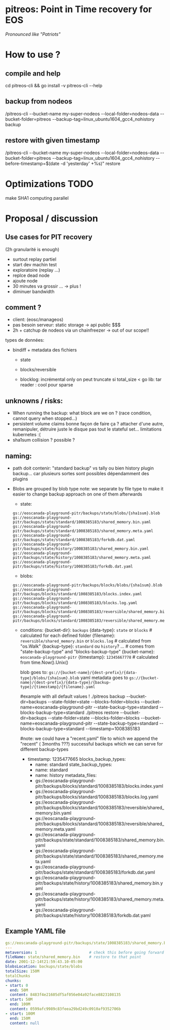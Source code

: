 # pitreos: Point in Time recovery for EOS
_Pronounced like "Patriots"_

# How to use ?

## compile and help
cd pitreos-cli && go install -v
pitreos-cli --help

## backup from nodeos

/pitreos-cli --bucket-name my-super-nodeos  --local-folder=nodeos-data --bucket-folder=pitreos --backup-tag=linux_ubuntu1604_gcc4_nohistory backup

## restore with given timestamp

/pitreos-cli --bucket-name my-super-nodeos  --local-folder=nodeos-data --bucket-folder=pitreos --backup-tag=linux_ubuntu1604_gcc4_nohistory --before-timestamp=$(date -d 'yesterday' +%s)" restore

# Optimizations TODO

make SHA1 computing parallel

# Proposal / discussion

## Use cases for PIT recovery 

(2h granularité is enough)

* surtout replay partiel
* start dev machin test
* exploratoire (replay ...)
* replce dead node
* ajoute node 
* 30 minutes va grossir ... -> plus !
* diminuer bandwidth

## comment ?
* client: (eosc/manageos) 
* pas besoin serveur: static storage -> api public $$$
* 2h + catchup de nodeos via un chainfreezer -> out of our scope!!

types de données:
* bindiff + metadata des fichiers
  * state
  * blocks/reversible

  * blocklog: incrémental only
 	on peut truncate si total_size <
        go lib: tar reader : cool pour sparse


## unknowns / risks:
  * When running the backup: what block are we on ? (race condition, cannot query when stopped...)
  * persistent volume claims bonne façon de faire ça ? attacher d'une autre, remanipuler, détruire juste le disque pas tout le stateful set... limitations kubernetes :(
  * sha1sum collision ? possible ?

## naming:
  * path doit contenir: "standard backup" vs tally ou bien history plugin backup... car plusieurs sortes sont possibles dépendamment des plugins

* Blobs are grouped by blob type
  note: we separate by file type to make it easier to change backup approach on one of them afterwards
  * state: 
   ```
   gs://eoscanada-playground-pitr/backups/state/blobs/{sha1sum}.blob
   gs://eoscanada-playground-pitr/backups/state/standard/1008385183/shared_memory.bin.yaml
   gs://eoscanada-playground-pitr/backups/state/standard/1008385183/shared_memory.meta.yaml
   gs://eoscanada-playground-pitr/backups/state/standard/1008385183/forkdb.dat.yaml
   gs://eoscanada-playground-pitr/backups/state/history/1008385183/shared_memory.bin.yaml
   gs://eoscanada-playground-pitr/backups/state/history/1008385183/shared_memory.meta.yaml
   gs://eoscanada-playground-pitr/backups/state/history/1008385183/forkdb.dat.yaml
   ```
  * blobs:
   ``` 
   gs://eoscanada-playground-pitr/backups/blocks/blobs/{sha1sum}.blob
   gs://eoscanada-playground-pitr/backups/blocks/standard/1008385183/blocks.index.yaml
   gs://eoscanada-playground-pitr/backups/blocks/standard/1008385183/blocks.log.yaml
   gs://eoscanada-playground-pitr/backups/blocks/standard/1008385183/reversible/shared_memory.bin.yaml
   gs://eoscanada-playground-pitr/backups/blocks/standard/1008385183/reversible/shared_memory.meta.yaml
   ```
  * conditions:
     {bucket-dir}: `backups`
     {data-type}: `state` or `blocks` # calculated for each defined folder
     {filename}: `reversible/shared_memory.bin` or `blocks.log` # calculated from "os.Walk"
     {backup-type}: `standard` ou `history`? ... # comes from "state-backup-type" and "blocks-backup-type"
     {bucket-name}: `eoscanada-playground-pitr`
     {timestamp}: `12345667778` # calculated from time.Now().Unix()

    blob goes to:
    `gs://{bucket-name}/{dest-prefix}/{data-type}/blobs/{sha1sum}.blob`
    yaml metadata goes to
    `gs://{bucket-name}/{dest-prefix}/{data-type}/{backup-type}/{timestamp}/{filename}.yaml`

    #example with all default values !
    ./pitreos backup --bucket-dir=backups --state-folder=state --blocks-folder=blocks --bucket-name=eoscanada-playground-pitr --state-backup-type=standard --blocks-backup-type=standard
    ./pitreos restore --bucket-dir=backups  --state-folder=state --blocks-folder=blocks --bucket-name=eoscanada-playground-pitr --state-backup-type=standard --blocks-backup-type=standard --timestamp=1008385183

    #note: we could have a "recent.yaml" file to which we append the "recent" ( 3months ???) successful backups which we can serve for different backup-types
    - timestamp: 1235477665
      blocks_backup_types:
      - name: standard
      state_backup_types:
      - name: standard
      - name: history
      metadata_files: 
      - gs://eoscanada-playground-pitr/backups/blocks/standard/1008385183/blocks.index.yaml
      - gs://eoscanada-playground-pitr/backups/blocks/standard/1008385183/blocks.log.yaml
      - gs://eoscanada-playground-pitr/backups/blocks/standard/1008385183/reversible/shared_memory.bin.yaml
      - gs://eoscanada-playground-pitr/backups/blocks/standard/1008385183/reversible/shared_memory.meta.yaml
      - gs://eoscanada-playground-pitr/backups/state/standard/1008385183/shared_memory.bin.yaml
      - gs://eoscanada-playground-pitr/backups/state/standard/1008385183/shared_memory.meta.yaml
      - gs://eoscanada-playground-pitr/backups/state/standard/1008385183/forkdb.dat.yaml
      - gs://eoscanada-playground-pitr/backups/state/history/1008385183/shared_memory.bin.yaml
      - gs://eoscanada-playground-pitr/backups/state/history/1008385183/shared_memory.meta.yaml
      - gs://eoscanada-playground-pitr/backups/state/history/1008385183/forkdb.dat.yaml


      
   
## Example YAML file
```yaml
gs://eoscanada-playground-pitr/backups/state/1008385183/shared_memory.bin.yaml
---
metaversion: 1                       # check this before going forward
fileName: state/shared_memory.bin    # restore to that point
date: 2001-12-14t21:59:43.10-05:00
blobsLocation: backups/state/blobs
totalSize: 150M
totalChunks
chunks:
- start: 0
  end: 50M
  content: 8483f4e21605df5af056e04a92face8823108135
- start: 50M
  end: 100M
  content: 0599afc9989c83feea29bd249c0910af9352706b
- start: 100M
  end: 150M
  content: null
```

